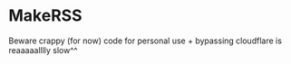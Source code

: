 # MakeRSS

Beware crappy (for now) code for personal use + bypassing cloudflare is reaaaaalllly slow^^